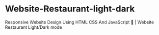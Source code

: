 # Website-Restaurant-light-dark
 Responsive Website Design Using HTML CSS And JavaScript 🥗 | Website Restaurant Light/Dark mode

